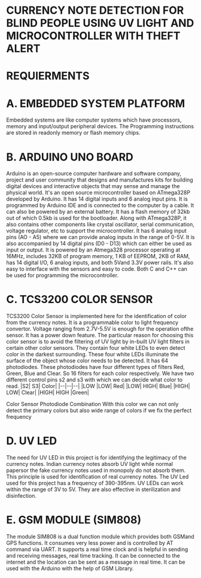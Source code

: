 # CURRENCY NOTE DETECTION FOR BLIND PEOPLE USING UV LIGHT AND MICROCONTROLLER WITH THEFT ALERT

# REQUIERMENTS

# A. EMBEDDED SYSTEM PLATFORM
Embedded systems are like computer systems which have processors, memory and
input/output peripheral devices. The Programming instructions are stored in readonly memory or flash memory chips.
# B. ARDUINO UNO BOARD
Arduino is an open-source computer hardware and software company, project and
user community that designs and manufactures kits for building digital devices and
interactive objects that may sense and manage the physical world. It's an open
source microcontroller based on ATmega328P developed by Arduino. It has 14
digital inputs and 6 analog input pins. It is programmed by Arduino IDE and is
connected to the computer by a cable. It can also be powered by an external
battery. It has a flash memory of 32kb out of which 0.5kb is used for the
bootloader. Along with ATmega328P, it also contains other components like
crystal oscillator, serial communication, voltage regulator, etc to support the
microcontroller.
It has 6 analog input pins (AO - A5) where we can provide analog inputs in the
range of 0-5V. It is also accompanied by 14 digital pins (D0 - D13) which can
either be used as input or output. It is powered by an Atmega328 processor
operating at 16MHz, includes 32KB of program memory, 1 KB of EEPROM, 2KB
of RAM, has 14 digital I/O, 6 analog inputs, and both 5Vand 3.3V power rails.
It's also easy to interface with the sensors and easy to code. Both C and C++ can be
used for programming the microcontroller.
# C. TCS3200 COLOR SENSOR
TCS3200 Color Sensor is implemented here for the identification of color from the
currency notes. It is a programmable color to light frequency convertor. Voltage
ranging from 2.7V-5.5V is enough for the operation ofthe sensor. It has a power
down feature. The particular reason for choosing this color sensor is to avoid the
filtering of UV light by in-built UV light filters in certain other color sensors.
They contain four white LEDs to even detect color in the darkest surrounding.
These four white LEDs illuminate the surface of the object whose color needs to be
detected. It has 64 photodiodes. These photodiodes have four different types of
filters Red, Green, Blue and Clear. So 16 filters for each color respectively. We
have two different control pins s2 and s3 with which we can decide what color to
read.
|S2| S3| Color|
|--|--|--|
|LOW |LOW| Red|
|LOW| HIGH| Blue|
|HIGH| LOW| Clear|
|HIGH| HIGH |Green|
 
 Color Sensor Photodiode Combination
With this color we can not only detect the primary colors but also wide range of
colors if we fix the perfect frequency
# D. UV LED
The need for UV LED in this project is for identifying the legitimacy of the
currency notes. Indian currency notes absorb UV light while normal papersor the
fake currency notes used in monopoly do not absorb them. This principle is used
for identification of real currency notes. The UV Led used for this project has a
frequency of 390-395nm.
UV LEDs can work within the range of 3V to 5V. They are also effective in
sterilization and disinfection.
# E. GSM MODULE (SIM808)
The module SIM808 is a dual function module which provides both GSMand
GPS functions. It consumes very less power and is controlled by AT command via
UART.
It supports a real time clock and is helpful in sending and receiving messages, real
time tracking. It can be connected to the internet and the location can be sent as a
message in real time. It can be used with the Arduino with the help of GSM
Library.
